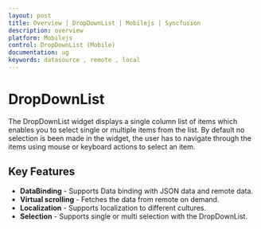 ```yaml
---
layout: post
title: Overview | DropDownList | Mobilejs | Syncfusion
description: overview
platform: Mobilejs
control: DropDownList (Mobile)
documentation: ug
keywords: datasource , remote , local
---
```

# DropDownList

The DropDownList widget displays a single column list of items which enables you to select single or multiple items from the list. By default no selection is been made in the widget, the user has to navigate through the items using mouse or keyboard actions to select an item.

## Key Features

* **DataBinding** - Supports Data binding with JSON data and remote data.  
* **Virtual scrolling** - Fetches the data from remote on demand. 
* **Localization** - Supports localization to different cultures.
* **Selection** - Supports single or multi selection with the DropDownList.




